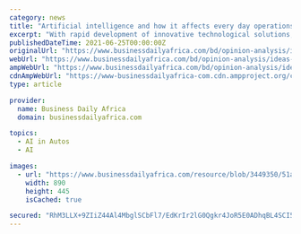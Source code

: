```yaml
---
category: news
title: "Artificial intelligence and how it affects every day operations"
excerpt: "With rapid development of innovative technological solutions, Artificial intelligence (AI ... AI companies are enabling autonomous self-driving cars. These vehicles are equipped with sensors ..."
publishedDateTime: 2021-06-25T00:00:00Z
originalUrl: "https://www.businessdailyafrica.com/bd/opinion-analysis/ideas-debate/artificial-intelligence-and-how-it-affects-every-day-operations-3449340"
webUrl: "https://www.businessdailyafrica.com/bd/opinion-analysis/ideas-debate/artificial-intelligence-and-how-it-affects-every-day-operations-3449340"
ampWebUrl: "https://www.businessdailyafrica.com/bd/opinion-analysis/ideas-debate/artificial-intelligence-and-how-it-affects-every-day-operations-3449340?view=htmlamp"
cdnAmpWebUrl: "https://www-businessdailyafrica-com.cdn.ampproject.org/c/s/www.businessdailyafrica.com/bd/opinion-analysis/ideas-debate/artificial-intelligence-and-how-it-affects-every-day-operations-3449340?view=htmlamp"
type: article

provider:
  name: Business Daily Africa
  domain: businessdailyafrica.com

topics:
  - AI in Autos
  - AI

images:
  - url: "https://www.businessdailyafrica.com/resource/blob/3449350/51a115437caf1e7d933bf9228b325d96/ai-data.jpg"
    width: 890
    height: 445
    isCached: true

secured: "RhM3LLX+9ZIiZ44Al4MbglSCbFl7/EdKrIr2lG0Qgkr4JoR5E0ADhqBL4SCI5oirbtyGVT68gX1D4m3EIZspWLqCl38IRiwggDxERrhssUmGWuojA4ODGqwtCpHCHML5Dm7TCDzgv5zmfgTSB7Zw5/T/JS7EnxyWPruUSZTKRQe9LeBAfov3vnqeC/8yuP8Zw7CSCo7GDU1CvJB0nWLmbXhb+w2vzVTmjb3ND6hNrrYoPjLz/dXokUWHRFx++ddknM31VMNI3A6RYWy8IpJmuT+vkoG0Szydxq8e+ur7+acn8Up3B8ni5aBzYX3ldnSdc3E/6nnHRfhCX089cvB1wCTA28c4D4Y0x4OHOowIusQ=;aFH6o1PfnKqtYAqwmSr2mw=="
---
```


